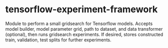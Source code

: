 # tensorflow-experiment-framework
Module to perform a small gridsearch for Tensorflow models.
Accepts model builder, model parameter grid, path to dataset, and data transformer (optional), then runs gridsearch experiments. If desired, stores constructed train, validation, test splits for further experiments.
